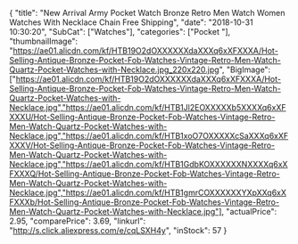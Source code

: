 {
	"title": "New Arrival Army Pocket Watch Bronze Retro Men Watch Women Watches With Necklace Chain Free Shipping",
	"date": "2018-10-31 10:30:20",
	"SubCat": ["Watches"],
	"categories": ["Pocket "],
	"thumbnailImage": "https://ae01.alicdn.com/kf/HTB19O2dOXXXXXXdaXXXq6xXFXXXA/Hot-Selling-Antique-Bronze-Pocket-Fob-Watches-Vintage-Retro-Men-Watch-Quartz-Pocket-Watches-with-Necklace.jpg_220x220.jpg",
	"BigImage": ["https://ae01.alicdn.com/kf/HTB19O2dOXXXXXXdaXXXq6xXFXXXA/Hot-Selling-Antique-Bronze-Pocket-Fob-Watches-Vintage-Retro-Men-Watch-Quartz-Pocket-Watches-with-Necklace.jpg","https://ae01.alicdn.com/kf/HTB1Jl2EOXXXXXb5XXXXq6xXFXXXU/Hot-Selling-Antique-Bronze-Pocket-Fob-Watches-Vintage-Retro-Men-Watch-Quartz-Pocket-Watches-with-Necklace.jpg","https://ae01.alicdn.com/kf/HTB1xoO7OXXXXXcSaXXXq6xXFXXXV/Hot-Selling-Antique-Bronze-Pocket-Fob-Watches-Vintage-Retro-Men-Watch-Quartz-Pocket-Watches-with-Necklace.jpg","https://ae01.alicdn.com/kf/HTB1GdbKOXXXXXXNXXXXq6xXFXXXQ/Hot-Selling-Antique-Bronze-Pocket-Fob-Watches-Vintage-Retro-Men-Watch-Quartz-Pocket-Watches-with-Necklace.jpg","https://ae01.alicdn.com/kf/HTB1gmrCOXXXXXXYXpXXq6xXFXXXb/Hot-Selling-Antique-Bronze-Pocket-Fob-Watches-Vintage-Retro-Men-Watch-Quartz-Pocket-Watches-with-Necklace.jpg"],
	"actualPrice": 2.95,
	"comparePrice": 3.69,
	"linkurl": "http://s.click.aliexpress.com/e/cqLSXH4y",
	"inStock": 57
}
